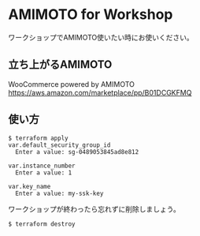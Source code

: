 # AMIMOTO for Workshop

ワークショップでAMIMOTO使いたい時にお使いください。

## 立ち上がるAMIMOTO
WooCommerce powered by AMIMOTO
https://aws.amazon.com/marketplace/pp/B01DCGKFMQ

## 使い方

```
$ terraform apply
var.default_security_group_id
  Enter a value: sg-0489053845ad8e812

var.instance_number
  Enter a value: 1

var.key_name
  Enter a value: my-ssk-key
```

ワークショップが終わったら忘れずに削除しましょう。

```
$ terraform destroy
```